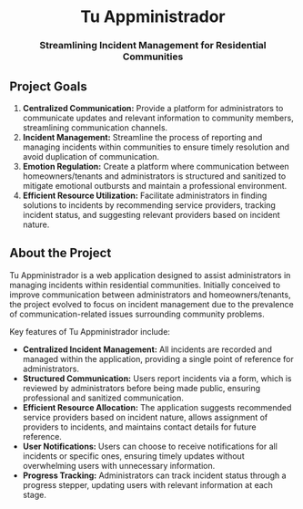 <h1 align="center">Tu Appministrador

<h3 align="center">Streamlining Incident Management for Residential Communities</h3>

## Project Goals

<ol>
  <li><strong>Centralized Communication:</strong> Provide a platform for administrators to communicate updates and relevant information to community members, streamlining communication channels.

  <li><strong>Incident Management:</strong> Streamline the process of reporting and managing incidents within communities to ensure timely resolution and avoid duplication of communication.

  <li><strong>Emotion Regulation:</strong> Create a platform where communication between homeowners/tenants and administrators is structured and sanitized to mitigate emotional outbursts and maintain a professional environment.

<li><strong>Efficient Resource Utilization:</strong> Facilitate administrators in finding solutions to incidents by recommending service providers, tracking incident status, and suggesting relevant providers based on incident nature.
</ol>

## About the Project

Tu Appministrador is a web application designed to assist administrators in managing incidents within residential communities. Initially conceived to improve communication between administrators and homeowners/tenants, the project evolved to focus on incident management due to the prevalence of communication-related issues surrounding community problems.

Key features of Tu Appministrador include:
<ul>
  <li><strong>Centralized Incident Management:</strong> All incidents are recorded and managed within the application, providing a single point of reference for administrators.
  <li><strong>Structured Communication:</strong> Users report incidents via a form, which is reviewed by administrators before being made public, ensuring professional and sanitized communication.
<li><strong>Efficient Resource Allocation:</strong> The application suggests recommended service providers based on incident nature, allows assignment of providers to incidents, and maintains contact details for future reference.
<li><strong>User Notifications:</strong> Users can choose to receive notifications for all incidents or specific ones, ensuring timely updates without overwhelming users with unnecessary information.
<li><strong>Progress Tracking:</strong> Administrators can track incident status through a progress stepper, updating users with relevant information at each stage.
</ul>
